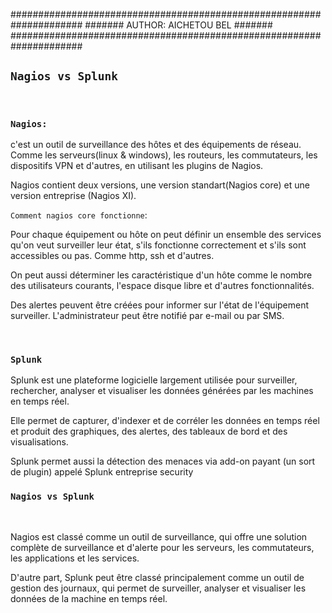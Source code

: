 #####################################################################
#######                AUTHOR: AICHETOU BEL                   #######                       
#####################################################################

## ``Nagios vs Splunk ``

</br>

### ``Nagios:``

c'est un outil de surveillance des hôtes et des équipements de réseau. Comme les serveurs(linux & windows), les routeurs, les commutateurs, les dispositifs VPN et d'autres, en utilisant les plugins de Nagios.

Nagios contient deux versions, une version standart(Nagios core) et une version entreprise (Nagios XI).

``Comment nagios core fonctionne``:

Pour chaque équipement ou hôte on peut définir un ensemble des services qu'on veut surveiller leur état, s'ils fonctionne correctement et s'ils sont accessibles ou pas. Comme http, ssh et d'autres. 

On peut aussi déterminer les caractéristique d'un hôte comme le nombre des utilisateurs courants, l'espace disque libre et d'autres fonctionnalités.

Des alertes peuvent être créées pour informer sur l'état de l'équipement surveiller. L'administrateur peut être notifié par e-mail ou par SMS.

</br>

### `` Splunk ``
Splunk est une plateforme logicielle largement utilisée pour surveiller, rechercher, analyser et visualiser les données générées par les machines en temps réel. 

Elle permet de capturer, d'indexer et de corréler les données en temps réel  et produit des graphiques, des alertes, des tableaux de bord et des visualisations.

Splunk permet aussi la détection des menaces via add-on payant (un sort de plugin) appelé Splunk entreprise security  

### ``Nagios vs Splunk``
</br>

Nagios est classé comme un outil de surveillance, qui offre une solution complète de surveillance et d'alerte pour les serveurs, les commutateurs, les applications et les services. 

D'autre part, Splunk peut être classé principalement comme un outil de gestion des journaux, qui permet de surveiller, analyser et visualiser les données de la machine en temps réel.  





